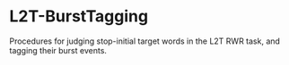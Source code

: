 L2T-BurstTagging
================

Procedures for judging stop-initial target words in the L2T RWR task, and tagging their burst events.
